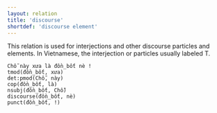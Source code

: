 ```yaml
---
layout: relation
title: 'discourse'
shortdef: 'discourse element'
---
```


This relation is used for interjections and other discourse particles and elements. In Vietnamese,
the interjection or particles usually labeled T.

<pre><code class="language-sdparse">Chỗ này xưa là đồn_bốt nè !
tmod(đồn_bốt, xưa)
det:pmod(Chỗ, này)
cop(đồn_bốt, là)
nsubj(đồn_bốt, Chỗ)
discourse(đồn_bốt, nè)
punct(đồn_bốt, !)
</code></pre>
<!-- Interlanguage links updated Čt lis 12 09:43:24 CET 2020 -->
